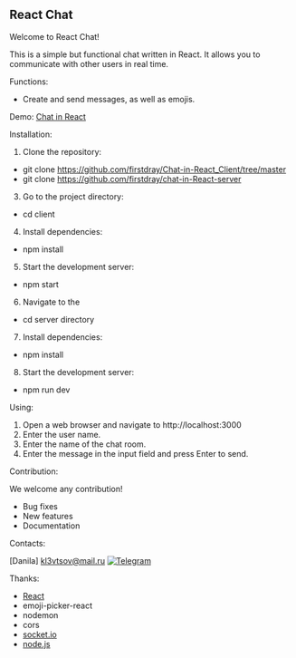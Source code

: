 ## React Chat

Welcome to React Chat!

This is a simple but functional chat written in React. It allows you to communicate with other users in real time.

Functions:

* Create and send messages, as well as emojis.

Demo: [Chat in React](https://master--fabulous-brigadeiros-53d3e3.netlify.app )

Installation:

1. Clone the repository:
  * git clone https://github.com/firstdray/Chat-in-React_Client/tree/master
  * git clone https://github.com/firstdray/chat-in-React-server


3. Go to the project directory:
 * cd client


4. Install dependencies:
 * npm install


5. Start the development server:
 * npm start

6. Navigate to the
 * cd server directory

7. Install dependencies:
 * npm install


8. Start the development server:
 * npm run dev

Using:

1. Open a web browser and navigate to http://localhost:3000
2. Enter the user name.
3. Enter the name of the chat room.
4. Enter the message in the input field and press Enter to send.

Contribution:

We welcome any contribution! 

* Bug fixes
* New features
* Documentation

Contacts:

[Danila]
[kl3vtsov@mail.ru](mailto:kl3vtsov@mail.ru)
<a href="https://t.me/firstdray"><img src="https://img.shields.io/badge/Telegram-blue?style=for-the-badge&logo=Telegram&logoColor=white" alt="Telegram"/></a>

Thanks:

* [React](https://react.dev/)
* emoji-picker-react
* nodemon
* cors
* [socket.io](https://socket.io/)
* [node.js](https://nodejs.org)
